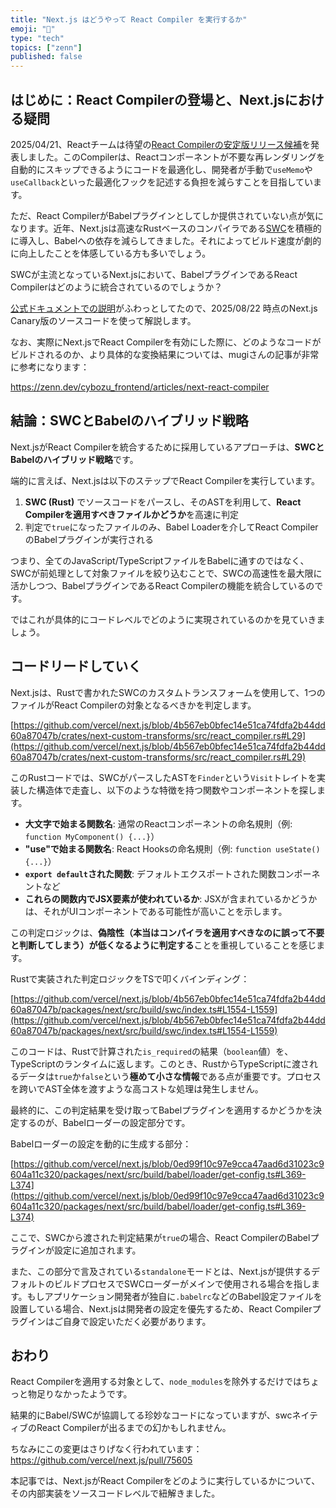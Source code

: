 ```yaml
---
title: "Next.js はどうやって React Compiler を実行するか"
emoji: "🤝"
type: "tech"
topics: ["zenn"]
published: false
---
```


## はじめに：React Compilerの登場と、Next.jsにおける疑問

2025/04/21、Reactチームは待望の[React Compilerの安定版リリース候補](https://react.dev/blog/2025/04/21/react-compiler-rc)を発表しました。このCompilerは、Reactコンポーネントが不要な再レンダリングを自動的にスキップできるようにコードを最適化し、開発者が手動で`useMemo`や`useCallback`といった最適化フックを記述する負担を減らすことを目指しています。

ただ、React CompilerがBabelプラグインとしてしか提供されていない点が気になります。近年、Next.jsは高速なRustベースのコンパイラである[SWC](https://swc.rs/)を積極的に導入し、Babelへの依存を減らしてきました。それによってビルド速度が劇的に向上したことを体感している方も多いでしょう。

SWCが主流となっているNext.jsにおいて、BabelプラグインであるReact Compilerはどのように統合されているのでしょうか？

[公式ドキュメントでの説明](https://nextjs.org/docs/app/api-reference/config/next-config-js/reactCompiler)がふわっとしてたので、2025/08/22 時点のNext.js Canary版のソースコードを使って解説します。

なお、実際にNext.jsでReact Compilerを有効にした際に、どのようなコードがビルドされるのか、より具体的な変換結果については、mugiさんの記事が非常に参考になります：

https://zenn.dev/cybozu_frontend/articles/next-react-compiler

## 結論：SWCとBabelのハイブリッド戦略

Next.jsがReact Compilerを統合するために採用しているアプローチは、**SWCとBabelのハイブリッド戦略**です。

端的に言えば、Next.jsは以下のステップでReact Compilerを実行しています。

1.  **SWC (Rust)** でソースコードをパースし、そのASTを利用して、**React Compilerを適用すべきファイルかどうか**を高速に判定
2.  判定で`true`になったファイルのみ、Babel Loaderを介してReact CompilerのBabelプラグインが実行される

つまり、全てのJavaScript/TypeScriptファイルをBabelに通すのではなく、SWCが前処理として対象ファイルを絞り込むことで、SWCの高速性を最大限に活かしつつ、BabelプラグインであるReact Compilerの機能を統合しているのです。

ではこれが具体的にコードレベルでどのように実現されているのかを見ていきましょう。

## コードリードしていく

Next.jsは、Rustで書かれたSWCのカスタムトランスフォームを使用して、1つのファイルがReact Compilerの対象となるべきかを判定します。

[https://github.com/vercel/next.js/blob/4b567eb0bfec14e51ca74fdfa2b44dd60a87047b/crates/next-custom-transforms/src/react_compiler.rs#L29](https://github.com/vercel/next.js/blob/4b567eb0bfec14e51ca74fdfa2b44dd60a87047b/crates/next-custom-transforms/src/react_compiler.rs#L29)

このRustコードでは、SWCがパースしたASTを`Finder`という`Visit`トレイトを実装した構造体で走査し、以下のような特徴を持つ関数やコンポーネントを探します。

-   **大文字で始まる関数名**: 通常のReactコンポーネントの命名規則（例: `function MyComponent() {...}`）
-   **"use"で始まる関数名**: React Hooksの命名規則（例: `function useState() {...}`）
-   **`export default`された関数**: デフォルトエクスポートされた関数コンポーネントなど
-   **これらの関数内でJSX要素が使われているか**: JSXが含まれているかどうかは、それがUIコンポーネントである可能性が高いことを示します。

この判定ロジックは、**偽陰性（本当はコンパイラを適用すべきなのに誤って不要と判断してしまう）が低くなるように判定する**ことを重視していることを感じます。


Rustで実装された判定ロジックをTSで叩くバインディング：

[https://github.com/vercel/next.js/blob/4b567eb0bfec14e51ca74fdfa2b44dd60a87047b/packages/next/src/build/swc/index.ts#L1554-L1559](https://github.com/vercel/next.js/blob/4b567eb0bfec14e51ca74fdfa2b44dd60a87047b/packages/next/src/build/swc/index.ts#L1554-L1559)

このコードは、Rustで計算された`is_required`の結果（`boolean`値）を、TypeScriptのランタイムに返します。このとき、RustからTypeScriptに渡されるデータは`true`か`false`という**極めて小さな情報**である点が重要です。プロセスを跨いでAST全体を渡すような高コストな処理は発生しません。

最終的に、この判定結果を受け取ってBabelプラグインを適用するかどうかを決定するのが、Babelローダーの設定部分です。

Babelローダーの設定を動的に生成する部分：

[https://github.com/vercel/next.js/blob/0ed99f10c97e9cca47aad6d31023c9604a11c320/packages/next/src/build/babel/loader/get-config.ts#L369-L374](https://github.com/vercel/next.js/blob/0ed99f10c97e9cca47aad6d31023c9604a11c320/packages/next/src/build/babel/loader/get-config.ts#L369-L374)

ここで、SWCから渡された判定結果が`true`の場合、React CompilerのBabelプラグインが設定に追加されます。

また、この部分で言及されている`standalone`モードとは、Next.jsが提供するデフォルトのビルドプロセスでSWCローダーがメインで使用される場合を指します。もしアプリケーション開発者が独自に`.babelrc`などのBabel設定ファイルを設置している場合、Next.jsは開発者の設定を優先するため、React Compilerプラグインはご自身で設定いただく必要があります。

## おわり

React Compilerを適用する対象として、`node_modules`を除外するだけではちょっと物足りなかったようです。

結果的にBabel/SWCが協調してる珍妙なコードになっていますが、swcネイティブのReact Compilerが出るまでの幻かもしれません。

ちなみにこの変更はさりげなく行われています：https://github.com/vercel/next.js/pull/75605

本記事では、Next.jsがReact Compilerをどのように実行しているかについて、その内部実装をソースコードレベルで紐解きました。




